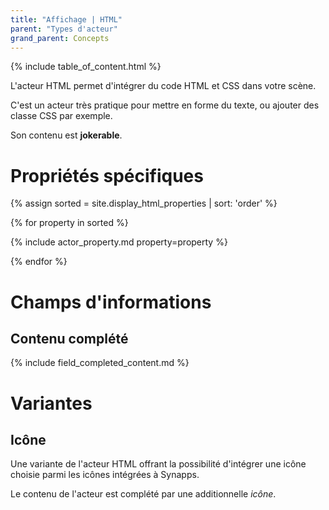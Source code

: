 ```yaml
---
title: "Affichage | HTML"
parent: "Types d'acteur"
grand_parent: Concepts
---
```


{% include table_of_content.html %}

L'acteur HTML permet d'intégrer du code HTML et CSS dans votre scène.

C'est un acteur très pratique pour mettre en forme du texte, ou ajouter des classe CSS par exemple.

Son contenu est **jokerable**.

# Propriétés spécifiques

{% assign sorted = site.display_html_properties | sort: 'order' %}

{% for property in sorted %}

{% include actor_property.md property=property %}

{% endfor %}

# Champs d'informations

## Contenu complété

{% include field_completed_content.md %}

# Variantes

## Icône

Une variante de l'acteur HTML offrant la possibilité d'intégrer une icône choisie parmi les icônes intégrées à Synapps.

Le contenu de l'acteur est complété par une additionnelle *icône*.
